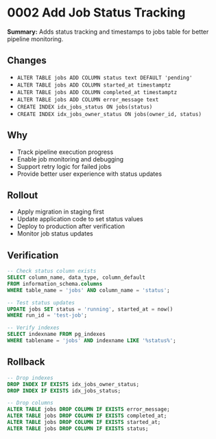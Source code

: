 # 0002 Add Job Status Tracking

**Summary:** Adds status tracking and timestamps to jobs table for better pipeline monitoring.

## Changes
- `ALTER TABLE jobs ADD COLUMN status text DEFAULT 'pending'`
- `ALTER TABLE jobs ADD COLUMN started_at timestamptz`
- `ALTER TABLE jobs ADD COLUMN completed_at timestamptz`
- `ALTER TABLE jobs ADD COLUMN error_message text`
- `CREATE INDEX idx_jobs_status ON jobs(status)`
- `CREATE INDEX idx_jobs_owner_status ON jobs(owner_id, status)`

## Why
- Track pipeline execution progress
- Enable job monitoring and debugging
- Support retry logic for failed jobs
- Provide better user experience with status updates

## Rollout
- Apply migration in staging first
- Update application code to set status values
- Deploy to production after verification
- Monitor job status updates

## Verification
```sql
-- Check status column exists
SELECT column_name, data_type, column_default 
FROM information_schema.columns 
WHERE table_name = 'jobs' AND column_name = 'status';

-- Test status updates
UPDATE jobs SET status = 'running', started_at = now() 
WHERE run_id = 'test-job';

-- Verify indexes
SELECT indexname FROM pg_indexes 
WHERE tablename = 'jobs' AND indexname LIKE '%status%';
```

## Rollback
```sql
-- Drop indexes
DROP INDEX IF EXISTS idx_jobs_owner_status;
DROP INDEX IF EXISTS idx_jobs_status;

-- Drop columns
ALTER TABLE jobs DROP COLUMN IF EXISTS error_message;
ALTER TABLE jobs DROP COLUMN IF EXISTS completed_at;
ALTER TABLE jobs DROP COLUMN IF EXISTS started_at;
ALTER TABLE jobs DROP COLUMN IF EXISTS status;
```

